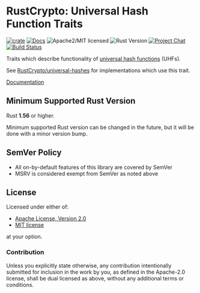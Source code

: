 # RustCrypto: Universal Hash Function Traits

[![crate][crate-image]][crate-link]
[![Docs][docs-image]][docs-link]
![Apache2/MIT licensed][license-image]
![Rust Version][rustc-image]
[![Project Chat][chat-image]][chat-link]
[![Build Status][build-image]][build-link]

Traits which describe functionality of [universal hash functions] (UHFs).

See [RustCrypto/universal-hashes] for implementations which use this trait.

[Documentation][docs-link]

## Minimum Supported Rust Version

Rust **1.56** or higher.

Minimum supported Rust version can be changed in the future, but it will be
done with a minor version bump.

## SemVer Policy

- All on-by-default features of this library are covered by SemVer
- MSRV is considered exempt from SemVer as noted above

## License

Licensed under either of:

* [Apache License, Version 2.0](http://www.apache.org/licenses/LICENSE-2.0)
* [MIT license](http://opensource.org/licenses/MIT)

at your option.

### Contribution

Unless you explicitly state otherwise, any contribution intentionally submitted
for inclusion in the work by you, as defined in the Apache-2.0 license, shall be
dual licensed as above, without any additional terms or conditions.

[//]: # (badges)

[crate-image]: https://img.shields.io/crates/v/universal-hash.svg
[crate-link]: https://crates.io/crates/universal-hash
[docs-image]: https://docs.rs/universal-hash/badge.svg
[docs-link]: https://docs.rs/universal-hash/
[license-image]: https://img.shields.io/badge/license-Apache2.0/MIT-blue.svg
[rustc-image]: https://img.shields.io/badge/rustc-1.56+-blue.svg
[chat-image]: https://img.shields.io/badge/zulip-join_chat-blue.svg
[chat-link]: https://rustcrypto.zulipchat.com/#narrow/stream/260051-universal-hashes
[build-image]: https://github.com/RustCrypto/traits/workflows/universal-hash/badge.svg?branch=master&event=push
[build-link]: https://github.com/RustCrypto/traits/actions?query=workflow%3Auniversal-hash

[//]: # (general links)

[universal hash functions]: https://en.wikipedia.org/wiki/Universal_hashing
[RustCrypto/universal-hashes]: https://github.com/RustCrypto/universal-hashes
